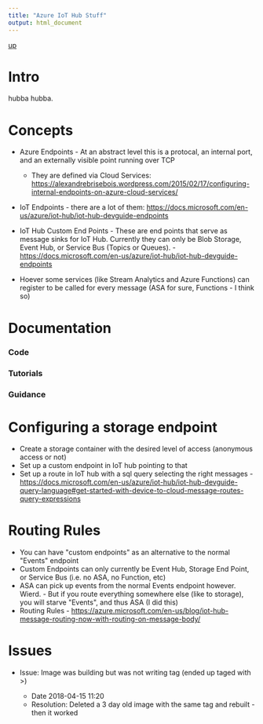 ```yaml
---
title: "Azure IoT Hub Stuff"
output: html_document
---
```

[up](https://mikewise2718.github.io/markdowndocs/)

# Intro
hubba hubba.

# Concepts
- Azure Endpoints - At an abstract level this is a protocal, an internal port, and an externally visible point running over TCP
    - They are defined via Cloud Services: https://alexandrebrisebois.wordpress.com/2015/02/17/configuring-internal-endpoints-on-azure-cloud-services/ 

- IoT Endpoints - there are a lot of them: https://docs.microsoft.com/en-us/azure/iot-hub/iot-hub-devguide-endpoints 
- IoT Hub Custom End Points - These are end points that serve as message sinks for IoT Hub. Currently they can only be Blob Storage, Event Hub, or Service Bus (Topics or Queues).
      - https://docs.microsoft.com/en-us/azure/iot-hub/iot-hub-devguide-endpoints 
- Hoever some services (like Stream Analytics and Azure Functions) can register to be called for every message (ASA for sure, Functions - I think so)

# Documentation

  ### Code
  
  ### Tutorials
  ### Guidance


# Configuring a storage endpoint
- Create a storage container with the desired level of access (anonymous access or not)
- Set up a custom endpoint in IoT hub pointing to that
- Set up a route in IoT hub with a sql query selecting the right messages
      - https://docs.microsoft.com/en-us/azure/iot-hub/iot-hub-devguide-query-language#get-started-with-device-to-cloud-message-routes-query-expressions
      

# Routing Rules
- You can have "custom endpoints" as an alternative to the normal "Events" endpoint
- Custom Endpoints can only currently be Event Hub, Storage End Point, or Service Bus (i.e. no ASA, no Function, etc)
- ASA can pick up events from the normal Events endpoint however. Wierd. 
            - But if you route everything somewhere else (like to storage), you will starve "Events", and thus ASA (I did this)
- Routing Rules - https://azure.microsoft.com/en-us/blog/iot-hub-message-routing-now-with-routing-on-message-body/ 

# Issues
 - Issue: Image was building but was not writing tag (ended up taged with <none> <none>>)
   - Date 2018-04-15 11:20
   - Resolution: Deleted a 3 day old image with the same tag and rebuilt - then it worked

